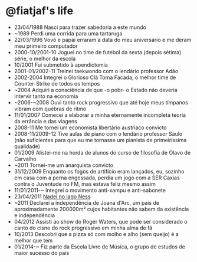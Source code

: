 @fiatjaf's life
===============

- 23/04/1988 Nasci para trazer sabedoria a este mundo
- ~1989 Perdi uma corrida para uma tartaruga
- 22/03/1996 Vovô e papai erraram a data do meu aniversário e me deram meu primeiro computador
- 2000-10/2001-10 Joguei no time de futebol da sexta (depois sétima) série, o melhor da escola
- 10/2001 Fui submetido à apendictomia
- 2001-01/2002-11 Treinei taekwondo com o lendário professor Adão
- 2002-2004 Integrei o Glorioso Clã Toma Facada, o melhor time de Counter-Strike de todos os tempos
- ~2004 Adquiri a consciência de que -o pobr- o Estado não deveria intervir tanto na economia
- ~2006-~2008 Ouvi tanto rock progressivo que até hoje meus tímpanos vibram com quebras de ritmo
- 11/01/2007 Comecei a elaborar a minha eternamente incompleta teoria da errância e das viagens
- 2008-11 Me tornei um economista libertário austríaco convicto
- 2008-11/2009-12 Tive aulas de piano com o lendário professor Saulo (não suficientes para que eu me tornasse um pianista de primeiríssima qualidade)
- 01/2009 Alistei-me na horda de alunos do curso de filosofia de Olavo de Carvalho
- ~2011 Tornei-me um anarquista convicto
- 31/12/2009 Enquanto os fogos de artifício eram lançados, eu, sozinho em casa com a perna engessada, perdia um jogo com a SER Caxias contra o Juventude no FM, mas estava feliz mesmo assim
- 11/01/2011-~ Integrei o movimento anti-xampu e anti-sabonete
- 23/04/2011 [Nadei no lago Ness](https://www.youtube.com/watch?v=fxbN7JMjHYY)
- ~2011 Declarei a independência de Joana d'Arc, um país de aproximadamente 200000m² cujos habitantes não sabem da existência e independência
- 04/2012 Assisti ao show do Roger Waters, que pode ser considerado o canto do cisne do rock progressivo em minha alma de fã
- 10/2013 Descobri que a pizza só com molho e alho (sem queijo) é a melhor que tem
- 01/2014-~ Fiz parte da Escola Livre de Música, o grupo de estudos de maior sucesso do país
